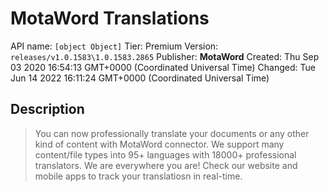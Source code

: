 # MotaWord Translations
API name: `[object Object]`
Tier: Premium
Version: `releases/v1.0.1583\1.0.1583.2865`
Publisher: **MotaWord**
Created: Thu Sep 03 2020 16:54:13 GMT+0000 (Coordinated Universal Time)
Changed: Tue Jun 14 2022 16:11:24 GMT+0000 (Coordinated Universal Time)

## Description
> You can now professionally translate your documents or any other kind of content with MotaWord connector. We support many content/file types into 95+ languages with 18000+ professional translators. We are everywhere you are! Check our website and mobile apps to track your translatiosn in real-time.
